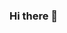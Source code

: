 ### Hi there 👋

<!--
**rahulsnkr/rahulsnkr** is a ✨ _special_ ✨ repository because its `README.md` (this file) appears on your GitHub profile.

Here are some ideas to get you started:

- 🔭 I’m currently working on ...
- 🌱 I’m currently learning ...
- 👯 I’m looking to collaborate on ...
- 🤔 I’m looking for help with ...
- 💬 Ask me about ...
- 📫 How to reach me: ...
- 😄 Pronouns: ...
- ⚡ Fun fact: ...
-->

<!-- ![Rahul's github stats](https://github-readme-stats.vercel.app/api?username=rahulsnkr&show_icons=true&count_private=true&theme=monokai) -->
